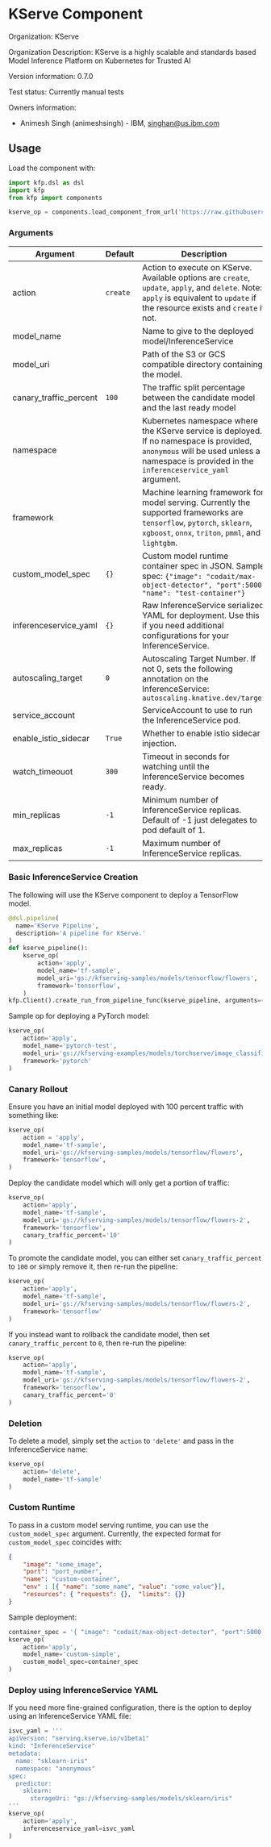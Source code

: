 # KServe Component

Organization: KServe

Organization Description: KServe is a highly scalable and standards based Model Inference Platform on Kubernetes for Trusted AI

Version information: 0.7.0

Test status: Currently manual tests

Owners information:
 - Animesh Singh (animeshsingh) - IBM, singhan@us.ibm.com

## Usage

Load the component with:

```python
import kfp.dsl as dsl
import kfp
from kfp import components

kserve_op = components.load_component_from_url('https://raw.githubusercontent.com/kubeflow/pipelines/master/components/kserve/component.yaml')
```

### Arguments

| Argument | Default | Description |
|----------|---------|-------------|
| action   | `create` | Action to execute on KServe. Available options are `create`, `update`, `apply`, and `delete`. Note: `apply` is equivalent to `update` if the resource exists and `create` if not. |
| model_name |  | Name to give to the deployed model/InferenceService |
| model_uri  |  | Path of the S3 or GCS compatible directory containing the  model. |
| canary_traffic_percent | `100` | The traffic split percentage between the candidate model and the last ready model |
| namespace |  | Kubernetes namespace where the KServe service is deployed. If no namespace is provided, `anonymous` will be used unless a namespace is provided in the `inferenceservice_yaml` argument. |
| framework |  | Machine learning framework for model serving. Currently the supported frameworks are  `tensorflow`, `pytorch`, `sklearn`, `xgboost`, `onnx`, `triton`, `pmml`, and `lightgbm`. |
| custom_model_spec | `{}` | Custom model runtime container spec in JSON. Sample spec: `{"image": "codait/max-object-detector", "port":5000, "name": "test-container"}` |
| inferenceservice_yaml | `{}` | Raw InferenceService serialized YAML for deployment. Use this if you need additional configurations for your InferenceService. |
| autoscaling_target | `0` | Autoscaling Target Number. If not 0, sets the following annotation on the InferenceService: `autoscaling.knative.dev/target` |
| service_account | | ServiceAccount to use to run the InferenceService pod. |
| enable_istio_sidecar | `True` | Whether to enable istio sidecar injection. |
| watch_timeouot | `300` | Timeout in seconds for watching until the InferenceService becomes ready. |
| min_replicas | `-1` | Minimum number of InferenceService replicas. Default of -1 just delegates to pod default of 1. |
| max_replicas | `-1` | Maximum number of InferenceService replicas. |


### Basic InferenceService Creation

The following will use the KServe component to deploy a TensorFlow model.

```python
@dsl.pipeline(
  name='KServe Pipeline',
  description='A pipeline for KServe.'
)
def kserve_pipeline():
    kserve_op(
        action='apply',
        model_name='tf-sample',
        model_uri='gs://kfserving-samples/models/tensorflow/flowers',
        framework='tensorflow',
    )
kfp.Client().create_run_from_pipeline_func(kserve_pipeline, arguments={})
```

Sample op for deploying a PyTorch model:

```python
kserve_op(
    action='apply',
    model_name='pytorch-test',
    model_uri='gs://kfserving-examples/models/torchserve/image_classifier',
    framework='pytorch'
)
```

### Canary Rollout

Ensure you have an initial model deployed with 100 percent traffic with something like:

```python
kserve_op(
    action = 'apply',
    model_name='tf-sample',
    model_uri='gs://kfserving-samples/models/tensorflow/flowers',
    framework='tensorflow',
)
```

Deploy the candidate model which will only get a portion of traffic:

```python
kserve_op(
    action='apply',
    model_name='tf-sample',
    model_uri='gs://kfserving-samples/models/tensorflow/flowers-2',
    framework='tensorflow',
    canary_traffic_percent='10'
)
```

To promote the candidate model, you can either set `canary_traffic_percent` to `100` or simply remove it, then re-run the pipeline:

```python
kserve_op(
    action='apply',
    model_name='tf-sample',
    model_uri='gs://kfserving-samples/models/tensorflow/flowers-2',
    framework='tensorflow'
)
```

If you instead want to rollback the candidate model, then set `canary_traffic_percent` to `0`, then re-run the pipeline:

```python
kserve_op(
    action='apply',
    model_name='tf-sample',
    model_uri='gs://kfserving-samples/models/tensorflow/flowers-2',
    framework='tensorflow',
    canary_traffic_percent='0'
)
```

### Deletion

To delete a model, simply set the `action` to `'delete'` and pass in the InferenceService name:

```python
kserve_op(
    action='delete',
    model_name='tf-sample'
)
```

### Custom Runtime

To pass in a custom model serving runtime, you can use the `custom_model_spec` argument. Currently,
the expected format for `custom_model_spec` coincides with:

```json
{
    "image": "some_image",
    "port": "port_number",
    "name": "custom-container",
    "env" : [{ "name": "some_name", "value": "some_value"}],
    "resources": { "requests": {},  "limits": {}}
}
```

Sample deployment:

```python
container_spec = '{ "image": "codait/max-object-detector", "port":5000, "name": "custom-container"}'
kserve_op(
    action='apply',
    model_name='custom-simple',
    custom_model_spec=container_spec
)
```

### Deploy using InferenceService YAML

If you need more fine-grained configuration, there is the option to deploy using an InferenceService YAML file:

```python
isvc_yaml = '''
apiVersion: "serving.kserve.io/v1beta1"
kind: "InferenceService"
metadata:
  name: "sklearn-iris"
  namespace: "anonymous"
spec:
  predictor:
    sklearn:
      storageUri: "gs://kfserving-samples/models/sklearn/iris"
'''
kserve_op(
    action='apply',
    inferenceservice_yaml=isvc_yaml
)
```

